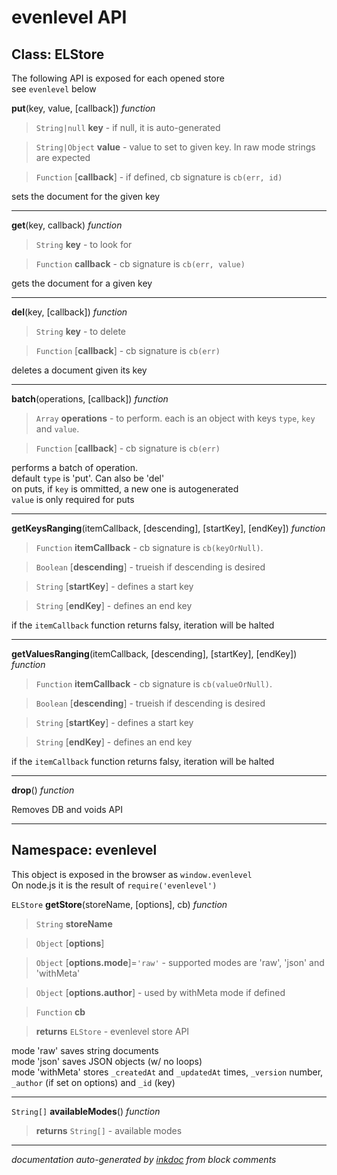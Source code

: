 # evenlevel API






## Class: ELStore


The following API is exposed for each opened store  
see `evenlevel` below


**put**(key, value, [callback]) *function*

> `String|null` **key** - if null, it is auto-generated

> `String|Object` **value** - value to set to given key. In raw mode strings are expected

> `Function` [**callback**] - if defined, cb signature is `cb(err, id)`



sets the document for the given key





---
**get**(key, callback) *function*

> `String` **key** - to look for

> `Function` **callback** - cb signature is `cb(err, value)`



gets the document for a given key





---
**del**(key, [callback]) *function*

> `String` **key** - to delete

> `Function` [**callback**] - cb signature is `cb(err)`



deletes a document given its key





---
**batch**(operations, [callback]) *function*

> `Array` **operations** - to perform. each is an object with keys `type`, `key` and `value`.

> `Function` [**callback**] - cb signature is `cb(err)`



performs a batch of operation.  
default `type` is 'put'. Can also be 'del'  
on puts, if `key` is ommitted, a new one is autogenerated  
`value` is only required for puts





---
**getKeysRanging**(itemCallback, [descending], [startKey], [endKey]) *function*

> `Function` **itemCallback** - cb signature is `cb(keyOrNull)`.

> `Boolean` [**descending**] - trueish if descending is desired

> `String` [**startKey**] - defines a start key

> `String` [**endKey**] - defines an end key



if the `itemCallback` function returns falsy, iteration will be halted





---
**getValuesRanging**(itemCallback, [descending], [startKey], [endKey]) *function*

> `Function` **itemCallback** - cb signature is `cb(valueOrNull)`.

> `Boolean` [**descending**] - trueish if descending is desired

> `String` [**startKey**] - defines a start key

> `String` [**endKey**] - defines an end key



if the `itemCallback` function returns falsy, iteration will be halted





---
**drop**() *function*



Removes DB and voids API





---

## Namespace: evenlevel


This object is exposed in the browser as `window.evenlevel`  
On node.js it is the result of `require('evenlevel')`


`ELStore`
**getStore**(storeName, [options], cb) *function*

> `String` **storeName**

> `Object` [**options**]

> `Object` [**options.mode**]=`'raw'` - supported modes are 'raw', 'json' and 'withMeta'

> `Object` [**options.author**] - used by withMeta mode if defined

> `Function` **cb**

> **returns** `ELStore` - evenlevel store API

mode 'raw' saves string documents  
mode 'json' saves JSON objects (w/ no loops)  
mode 'withMeta' stores `_createdAt` and `_updatedAt` times, `_version` number, `_author` (if set on options) and `_id` (key)





---
`String[]`
**availableModes**() *function*

> **returns** `String[]` - available modes







---



*documentation auto-generated by [inkdoc](https://github.com/JosePedroDias/inkdoc) from block comments*
